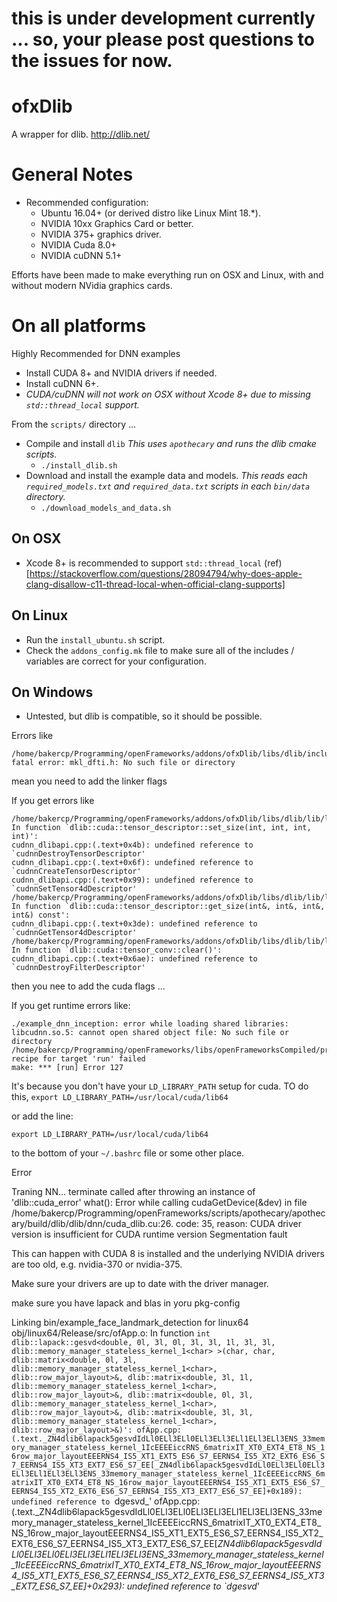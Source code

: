 # this is under development currently ... so, your please post questions to the issues for now.

# ofxDlib
A wrapper for dlib.  http://dlib.net/

# General Notes
- Recommended configuration:
  - Ubuntu 16.04+ (or derived distro like Linux Mint 18.\*).
  - NVIDIA 10xx Graphics Card or better.
  - NVIDIA 375+ graphics driver.
  - NVIDIA Cuda 8.0+
  - NVIDIA cuDNN 5.1+

Efforts have been made to make everything run on OSX and Linux, with and without modern NVidia graphics cards.

# On all platforms

Highly Recommended for DNN examples
  - Install CUDA 8+ and NVIDIA drivers if needed.
  - Install cuDNN 6+.
  - _CUDA/cuDNN will not work on OSX without Xcode 8+ due to missing `std::thread_local` support._

From the `scripts/` directory ...
- Compile and install `dlib` _This uses `apothecary` and runs the dlib cmake scripts._
  - `./install_dlib.sh`
- Download and install the example data and models. _This reads each `required_models.txt` and `required_data.txt` scripts in each `bin/data` directory._
  - `./download_models_and_data.sh`

## On OSX
- Xcode 8+ is recommended to support `std::thread_local` (ref)[https://stackoverflow.com/questions/28094794/why-does-apple-clang-disallow-c11-thread-local-when-official-clang-supports]

## On Linux
- Run the `install_ubuntu.sh` script.
- Check the `addons_config.mk` file to make sure all of the includes / variables are correct for your configuration.

## On Windows
- Untested, but dlib is compatible, so it should be possible.

Errors like

```
/home/bakercp/Programming/openFrameworks/addons/ofxDlib/libs/dlib/include/dlib/dnn/../matrix/matrix_fft.h:12:22: fatal error: mkl_dfti.h: No such file or directory
```

mean you need to add the linker flags

If you get errors like

```
/home/bakercp/Programming/openFrameworks/addons/ofxDlib/libs/dlib/lib/linux64/libdlib.a(cudnn_dlibapi.cpp.o): In function `dlib::cuda::tensor_descriptor::set_size(int, int, int, int)':
cudnn_dlibapi.cpp:(.text+0x4b): undefined reference to `cudnnDestroyTensorDescriptor'
cudnn_dlibapi.cpp:(.text+0x6f): undefined reference to `cudnnCreateTensorDescriptor'
cudnn_dlibapi.cpp:(.text+0x99): undefined reference to `cudnnSetTensor4dDescriptor'
/home/bakercp/Programming/openFrameworks/addons/ofxDlib/libs/dlib/lib/linux64/libdlib.a(cudnn_dlibapi.cpp.o): In function `dlib::cuda::tensor_descriptor::get_size(int&, int&, int&, int&) const':
cudnn_dlibapi.cpp:(.text+0x3de): undefined reference to `cudnnGetTensor4dDescriptor'
/home/bakercp/Programming/openFrameworks/addons/ofxDlib/libs/dlib/lib/linux64/libdlib.a(cudnn_dlibapi.cpp.o): In function `dlib::cuda::tensor_conv::clear()':
cudnn_dlibapi.cpp:(.text+0x6ae): undefined reference to `cudnnDestroyFilterDescriptor'

```

then you nee to add the cuda flags ...

If you get runtime errors like:

```
./example_dnn_inception: error while loading shared libraries: libcudnn.so.5: cannot open shared object file: No such file or directory
/home/bakercp/Programming/openFrameworks/libs/openFrameworksCompiled/project/makefileCommon/compile.project.mk:190: recipe for target 'run' failed
make: *** [run] Error 127
```

It's because you don't have your `LD_LIBRARY_PATH` setup for cuda.  TO do this, `export LD_LIBRARY_PATH=/usr/local/cuda/lib64`


or add the line:

```
export LD_LIBRARY_PATH=/usr/local/cuda/lib64
```

to the bottom of your `~/.bashrc` file or some other place.


Error

Traning NN...
terminate called after throwing an instance of 'dlib::cuda_error'
  what():  Error while calling cudaGetDevice(&dev) in file /home/bakercp/Programming/openFrameworks/scripts/apothecary/apothecary/build/dlib/dlib/dnn/cuda_dlib.cu:26. code: 35, reason: CUDA driver version is insufficient for CUDA runtime version
Segmentation fault


This can happen with CUDA 8 is installed and the underlying NVIDIA drivers are too old, e.g. nvidia-370 or nvidia-375.

Make sure your drivers are up to date with the driver manager.


make sure you have lapack and blas in yoru pkg-config

Linking bin/example_face_landmark_detection for linux64
obj/linux64/Release/src/ofApp.o: In function `int dlib::lapack::gesvd<double, 0l, 3l, 0l, 3l, 3l, 1l, 3l, 3l, dlib::memory_manager_stateless_kernel_1<char> >(char, char, dlib::matrix<double, 0l, 3l, dlib::memory_manager_stateless_kernel_1<char>, dlib::row_major_layout>&, dlib::matrix<double, 3l, 1l, dlib::memory_manager_stateless_kernel_1<char>, dlib::row_major_layout>&, dlib::matrix<double, 0l, 3l, dlib::memory_manager_stateless_kernel_1<char>, dlib::row_major_layout>&, dlib::matrix<double, 3l, 3l, dlib::memory_manager_stateless_kernel_1<char>, dlib::row_major_layout>&)':
ofApp.cpp:(.text._ZN4dlib6lapack5gesvdIdLl0ELl3ELl0ELl3ELl3ELl1ELl3ELl3ENS_33memory_manager_stateless_kernel_1IcEEEEiccRNS_6matrixIT_XT0_EXT4_ET8_NS_16row_major_layoutEEERNS4_IS5_XT1_EXT5_ES6_S7_EERNS4_IS5_XT2_EXT6_ES6_S7_EERNS4_IS5_XT3_EXT7_ES6_S7_EE[_ZN4dlib6lapack5gesvdIdLl0ELl3ELl0ELl3ELl3ELl1ELl3ELl3ENS_33memory_manager_stateless_kernel_1IcEEEEiccRNS_6matrixIT_XT0_EXT4_ET8_NS_16row_major_layoutEEERNS4_IS5_XT1_EXT5_ES6_S7_EERNS4_IS5_XT2_EXT6_ES6_S7_EERNS4_IS5_XT3_EXT7_ES6_S7_EE]+0x189): undefined reference to `dgesvd_'
ofApp.cpp:(.text._ZN4dlib6lapack5gesvdIdLl0ELl3ELl0ELl3ELl3ELl1ELl3ELl3ENS_33memory_manager_stateless_kernel_1IcEEEEiccRNS_6matrixIT_XT0_EXT4_ET8_NS_16row_major_layoutEEERNS4_IS5_XT1_EXT5_ES6_S7_EERNS4_IS5_XT2_EXT6_ES6_S7_EERNS4_IS5_XT3_EXT7_ES6_S7_EE[_ZN4dlib6lapack5gesvdIdLl0ELl3ELl0ELl3ELl3ELl1ELl3ELl3ENS_33memory_manager_stateless_kernel_1IcEEEEiccRNS_6matrixIT_XT0_EXT4_ET8_NS_16row_major_layoutEEERNS4_IS5_XT1_EXT5_ES6_S7_EERNS4_IS5_XT2_EXT6_ES6_S7_EERNS4_IS5_XT3_EXT7_ES6_S7_EE]+0x293): undefined reference to `dgesvd_'

